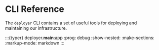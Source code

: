 # CLI Reference

The `deployer` CLI contains a set of useful tools for deploying and maintaining our infrastructure.

:::{typer} deployer.__main__:app
:prog: debug
:show-nested:
:make-sections:
:markup-mode: markdown
:::
